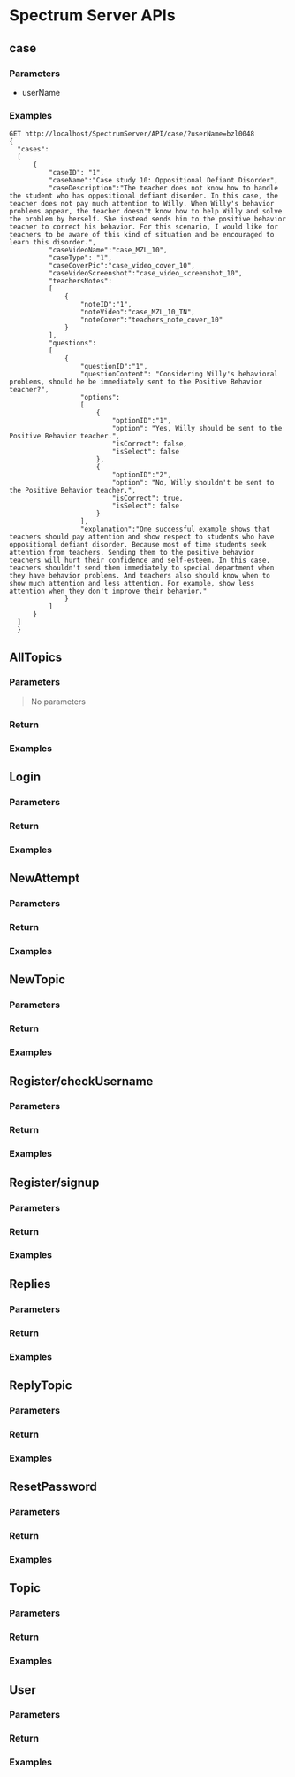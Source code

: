 # Spectrum Server APIs



## case
    
### Parameters
- userName

### Examples

	GET http://localhost/SpectrumServer/API/case/?userName=bzl0048
    {
      "cases":
      [
          {
              "caseID": "1",
              "caseName":"Case study 10: Oppositional Defiant Disorder",
              "caseDescription":"The teacher does not know how to handle the student who has oppositional defiant disorder. In this case, the teacher does not pay much attention to Willy. When Willy's behavior problems appear, the teacher doesn't know how to help Willy and solve the problem by herself. She instead sends him to the positive behavior teacher to correct his behavior. For this scenario, I would like for teachers to be aware of this kind of situation and be encouraged to learn this disorder.",
              "caseVideoName":"case_MZL_10",
              "caseType": "1",
              "caseCoverPic":"case_video_cover_10",
              "caseVideoScreenshot":"case_video_screenshot_10",
              "teachersNotes":
              [
                  {
                      "noteID":"1",
                      "noteVideo":"case_MZL_10_TN",
                      "noteCover":"teachers_note_cover_10"
                  }
              ],
              "questions":
              [
                  {
                      "questionID":"1",
                      "questionContent": "Considering Willy's behavioral problems, should he be immediately sent to the Positive Behavior teacher?",
                      "options":
                      [
                          {
                              "optionID":"1",
                              "option": "Yes, Willy should be sent to the Positive Behavior teacher.",
                              "isCorrect": false,
                              "isSelect": false
                          },
                          {
                              "optionID":"2",
                              "option": "No, Willy shouldn't be sent to the Positive Behavior teacher.",
                              "isCorrect": true,
                              "isSelect": false
                          }
                      ],
                      "explanation":"One successful example shows that teachers should pay attention and show respect to students who have oppositional defiant disorder. Because most of time students seek attention from teachers. Sending them to the positive behavior teachers will hurt their confidence and self-esteem. In this case, teachers shouldn't send them immediately to special department when they have behavior problems. And teachers also should know when to show much attention and less attention. For example, show less attention when they don't improve their behavior."
                  }
              ]
          }
      ]
      }
      
## AllTopics
### Parameters
> No parameters
### Return

### Examples

## Login
### Parameters

### Return

### Examples

## NewAttempt
### Parameters

### Return

### Examples

## NewTopic
### Parameters

### Return

### Examples

## Register/checkUsername
### Parameters

### Return

### Examples

## Register/signup
### Parameters

### Return

### Examples

## Replies
### Parameters

### Return

### Examples

## ReplyTopic
### Parameters

### Return

### Examples

## ResetPassword
### Parameters

### Return

### Examples

## Topic
### Parameters

### Return

### Examples

## User
### Parameters

### Return

### Examples






